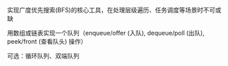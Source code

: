 实现广度优先搜索(BFS)的核心工具，在处理层级遍历、任务调度等场景时不可或缺

用数组或链表实现一个队列（enqueue/offer (入队), dequeue/poll (出队), peek/front (查看队头) 操作）

可选：循环队列、双端队列
